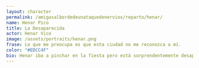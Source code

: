 ```yaml
---
layout: character
permalink: /amigasalbordedeunataquedenervios/reparto/henar/
name: Henar Pico
title: La Desaparecida
actor: Henar Vico
image: /assets/portraits/henar.png
frase: Lo que me preocupa es que esta ciudad no me reconozca a mí.
color: "#EDCC4F"
bio: Henar iba a pinchar en la fiesta pero está sorprendentemente desaparecida. Brillante, inquieta y con tendencia al drama, Henar nunca deja indiferente a nadie. Su misteriosa ausencia en la fiesta ha multiplicado los rumores y conjeturas.
---
```

